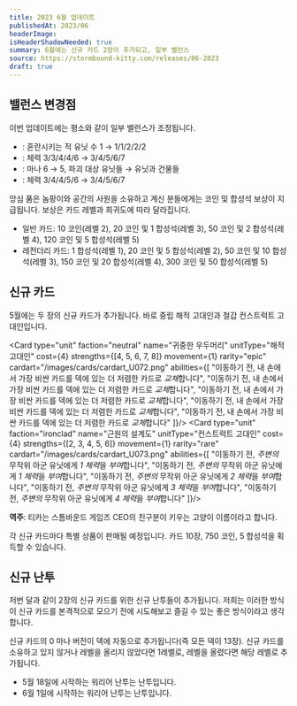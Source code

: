 ```yaml
---
title: 2023 6월 업데이트
publishedAt: 2023/06
headerImage: 
isHeaderShadowNeeded: true
summary: 6월에는 신규 카드 2장이 추가되고, 일부 밸런스
source: https://stormbound-kitty.com/releases/06-2023
draft: true
---
```


<script>
    import Old from "$components/Old.svelte";
    import ImageBlock from "$components/ImageBlock.svelte";
    import FlexibleList from "$components/FlexibleList.svelte";
    import Icon from "$components/Icon.svelte";
    import Card from "$components/Card.svelte";
    import CardLink from "$components/CardLink.svelte";
    import Comment from "$components/Comment.svelte";
    import DiscountedBrawl from "$components/DiscountedBrawl.md";
</script>

## 밸런스 변경점
이번 업데이트에는 평소와 같이 일부 밸런스가 조정됩니다.

  - <CardLink target="골판지 대저택" />: 혼란시키는 적 유닛 수 <Old>1</Old> → 1/1/2/2/2
  - <CardLink target="전우" />: 체력 <Old>3/3/4/4/6</Old> → 3/4/5/6/7
  - <CardLink target="조류 추적자" />: 마나 <Old>6</Old> → 5, 파괴 대상 <Old>유닛들</Old> → 유닛과 건물들
  - <CardLink target="공포의 괴물" />: 체력 <Old>3/4/4/5/6</Old> → 3/4/5/6/7

<Comment>

앙심 품은 놈팡이와 공간의 사원을 소유하고 계신 분들에게는 코인 및 합성석 보상이 지급됩니다. 보상은 카드 레벨과 희귀도에 따라 달라집니다.

  - <Icon type="common" /> 일반 카드: <Icon type="coin" /> 10 코인(레벨 2), <Icon type="coin" /> 20 코인 및 <Icon type="stone" /> 1 합성석(레벨 3), <Icon type="coin" /> 50 코인 및 <Icon type="stone" /> 2 합성석(레벨 4), <Icon type="coin" /> 120 코인 및 <Icon type="stone" /> 5 합성석(레벨 5)
  - <Icon type="legendary" /> 레전더리 카드: <Icon type="stone" /> 1 합성석(레벨 1), <Icon type="coin" /> 20 코인 및 <Icon type="stone" /> 5 합성석(레벨 2), <Icon type="coin" /> 50 코인 및 <Icon type="stone" /> 10 합성석(레벨 3), <Icon type="coin" /> 150 코인 및 <Icon type="stone" /> 20 합성석(레벨 4), <Icon type="coin" /> 300 코인 및 <Icon type="stone" /> 50 합성석(레벨 5)

</Comment>

## 신규 카드
5월에는 두 장의 신규 카드가 추가됩니다. 바로 중립 해적 고대인과 철갑 컨스트럭트 고대인입니다.

<Card type="unit" faction="neutral" name="귀중한 우두머리" unitType="해적 고대인" cost={4} strengths={[4, 5, 6, 7, 8]} movement={1} rarity="epic" cardart="/images/cards/cardart_U072.png" abilities={[
    "이동하기 전, 내 손에서 가장 비싼 카드를 덱에 있는 더 저렴한 카드로 *교체*합니다",
    "이동하기 전, 내 손에서 가장 비싼 카드를 덱에 있는 더 저렴한 카드로 *교체*합니다",
    "이동하기 전, 내 손에서 가장 비싼 카드를 덱에 있는 더 저렴한 카드로 *교체*합니다",
    "이동하기 전, 내 손에서 가장 비싼 카드를 덱에 있는 더 저렴한 카드로 *교체*합니다",
    "이동하기 전, 내 손에서 가장 비싼 카드를 덱에 있는 더 저렴한 카드로 *교체*합니다"
]}/>
<Card type="unit" faction="ironclad" name="근원의 설계도" unitType="컨스트럭트 고대인" cost={4} strengths={[2, 3, 4, 5, 6]} movement={1} rarity="rare" cardart="/images/cards/cardart_U073.png" abilities={[
    "이동하기 전, *주변의* 무작위 아군 유닛에게 *1 체력*을 *부여*합니다",
    "이동하기 전, *주변의* 무작위 아군 유닛에게 *1 체력*을 *부여*합니다",
    "이동하기 전, *주변의* 무작위 아군 유닛에게 *2 체력*을 *부여*합니다",
    "이동하기 전, *주변의* 무작위 아군 유닛에게 *3 체력*을 *부여*합니다",
    "이동하기 전, *주변의* 무작위 아군 유닛에게 *4 체력*을 *부여*합니다"
]}/>

<Comment>

**역주**: 티카는 스톰바운드 게임즈 CEO의 친구분이 키우는 고양이 이름이라고 합니다.

</Comment>

각 신규 카드마다 특별 상품이 판매될 예정입니다. 카드 10장, <Icon type="coin" /> 750 코인, <Icon type="stone" /> 5 합성석을 획득할 수 있습니다.

## 신규 난투
저번 달과 같이 2장의 신규 카드를 위한 신규 난투들이 추가됩니다. 저희는 이러한 방식이 신규 카드를 본격적으로 모으기 전에 시도해보고 즐길 수 있는 좋은 방식이라고 생각합니다.

신규 카드의 0 마나 버전이 덱에 자동으로 추가됩니다(즉 모든 덱이 13장). 신규 카드를 소유하고 있지 않거나 레벨을 올리지 않았다면 1레벨로, 레벨을 올렸다면 해당 레벨로 추가됩니다.

  - 5월 18일에 시작하는 워리어 난투는 <CardLink target="천사 같은 티카" /> 난투입니다.
  - 6월 1일에 시작하는 워리어 난투는 <CardLink target="떠도는 새끼 개구리" /> 난투입니다.